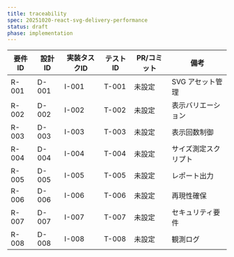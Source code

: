 ```yaml
---
title: traceability
spec: 20251020-react-svg-delivery-performance
status: draft
phase: implementation
---
```


| 要件ID | 設計ID | 実装タスクID | テストID | PR/コミット | 備考 |
| --- | --- | --- | --- | --- | --- |
| R-001 | D-001 | I-001 | T-001 | 未設定 | SVG アセット管理 |
| R-002 | D-002 | I-002 | T-002 | 未設定 | 表示バリエーション |
| R-003 | D-003 | I-003 | T-003 | 未設定 | 表示回数制御 |
| R-004 | D-004 | I-004 | T-004 | 未設定 | サイズ測定スクリプト |
| R-005 | D-005 | I-005 | T-005 | 未設定 | レポート出力 |
| R-006 | D-006 | I-006 | T-006 | 未設定 | 再現性確保 |
| R-007 | D-007 | I-007 | T-007 | 未設定 | セキュリティ要件 |
| R-008 | D-008 | I-008 | T-008 | 未設定 | 観測ログ |
